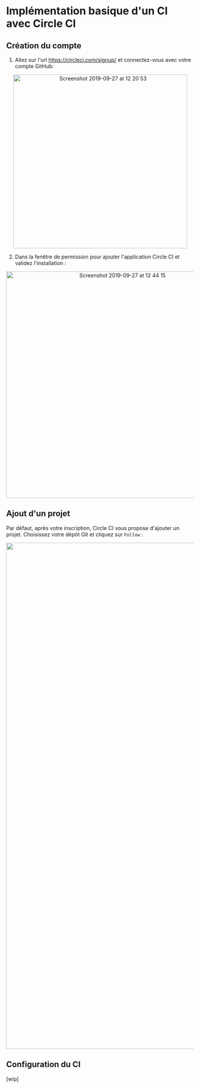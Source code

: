 # Implémentation basique d'un CI avec Circle CI

## Création du compte

1. Allez sur l'url https://circleci.com/signup/ et connectez-vous avec
votre compte GitHub:

<p align="center">
  <img width="467" alt="Screenshot 2019-09-27 at 12 20 53"
  src="https://user-images.githubusercontent.com/548778/65763905-abdd7380-e124-11e9-9179-5fa1aad28fd7.png">
</p>

2. Dans la fenêtre de permission pour ajouter l'application Circle CI et validez
l'installation :

<p align="center">
  <img width="609" alt="Screenshot 2019-09-27 at 12 44 15"
  src="https://user-images.githubusercontent.com/548778/65763963-cb749c00-e124-11e9-9635-33d962f5b493.png">
</p>

## Ajout d'un projet

Par défaut, après votre inscription, Circle CI vous propose d'ajouter un projet.
Choisissez votre dépôt Git et cliquez sur `Follow` :

<p align="center">
  <img width="1360" alt="Screenshot 2019-09-27 at 12 48 08"
  src="https://user-images.githubusercontent.com/548778/65764300-93ba2400-e125-11e9-9984-4a4132934676.png">
</p>

## Configuration du CI

[wip]
